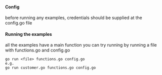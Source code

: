 #### Config
before running any examples, credentials should be supplied at the config.go file

#### Running the examples
all the examples have a main function you can try running by running a file with functions.go and config.go
````
go run <file> functions.go config.go
e.g.
go run customer.go functions.go config.go
````
